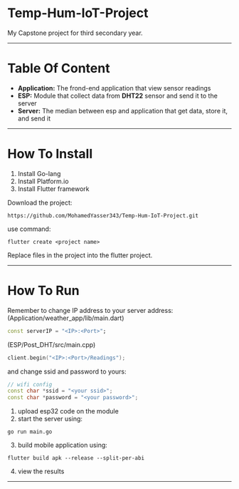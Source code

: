# Temp-Hum-IoT-Project

My Capstone project for third secondary year.

---

# Table Of Content

* **Application:** The frond-end application that view sensor readings
* **ESP:** Module that collect data from **DHT22** sensor and send it to the server
* **Server:** The median between esp and application that get data, store it, and send it

---

# How To Install

1. Install Go-lang
1. Install Platform.io
1. Install Flutter framework

Download the project:

```
https://github.com/MohamedYasser343/Temp-Hum-IoT-Project.git
```
use command:
```
flutter create <project name>
```
Replace files in the project into the flutter project.

---
# How To Run

Remember to change IP address to your server address:
(Application/weather_app/lib/main.dart)

```dart
const serverIP = "<IP>:<Port>";
```

(ESP/Post_DHT/src/main.cpp)

```cpp
client.begin("<IP>:<Port>/Readings");
```

and change ssid and password to yours:

```cpp
// wifi config
const char *ssid = "<your ssid>";
const char *password = "<your password>";
```

1. upload esp32 code on the module
2. start the server using:
```
go run main.go
```
3. build mobile application using:
```
flutter build apk --release --split-per-abi
```
4. view the results


---
